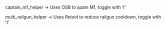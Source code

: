 captain_m1_helper -> Uses OSB to spam M1, toggle with 't'

multi_railgun_helper -> Uses Retool to reduce railgun cooldown, toggle with 't'
